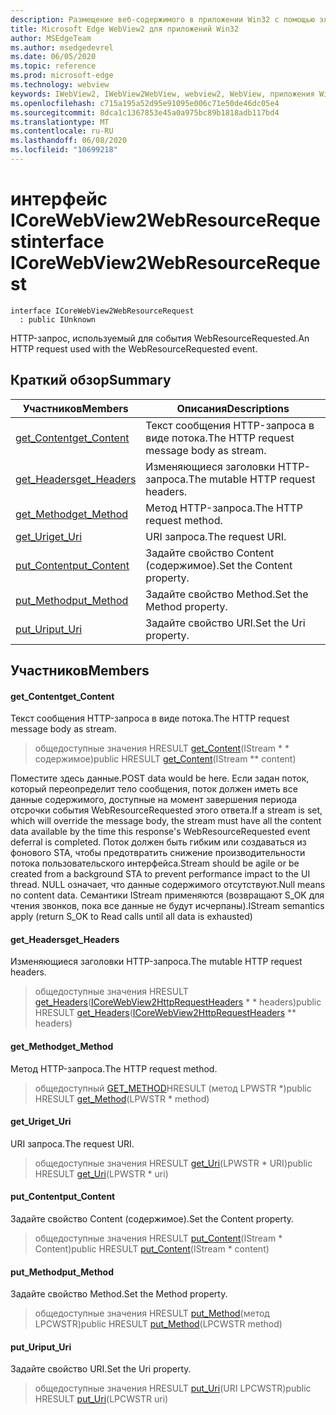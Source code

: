 ```yaml
---
description: Размещение веб-содержимого в приложении Win32 с помощью элемента управления Microsoft Edge WebView2
title: Microsoft Edge WebView2 для приложений Win32
author: MSEdgeTeam
ms.author: msedgedevrel
ms.date: 06/05/2020
ms.topic: reference
ms.prod: microsoft-edge
ms.technology: webview
keywords: IWebView2, IWebView2WebView, webview2, WebView, приложения Win32, Win32, EDGE, ICoreWebView2, ICoreWebView2Controller, элемент управления "веб-браузер", HTML Edge
ms.openlocfilehash: c715a195a52d95e91095e006c71e50de46dc05e4
ms.sourcegitcommit: 8dca1c1367853e45a0a975bc89b1818adb117bd4
ms.translationtype: MT
ms.contentlocale: ru-RU
ms.lasthandoff: 06/08/2020
ms.locfileid: "10699218"
---
```

# <span data-ttu-id="79c32-104">интерфейс ICoreWebView2WebResourceRequest</span><span class="sxs-lookup"><span data-stu-id="79c32-104">interface ICoreWebView2WebResourceRequest</span></span> 

```
interface ICoreWebView2WebResourceRequest
  : public IUnknown
```

<span data-ttu-id="79c32-105">HTTP-запрос, используемый для события WebResourceRequested.</span><span class="sxs-lookup"><span data-stu-id="79c32-105">An HTTP request used with the WebResourceRequested event.</span></span>

## <span data-ttu-id="79c32-106">Краткий обзор</span><span class="sxs-lookup"><span data-stu-id="79c32-106">Summary</span></span>

 <span data-ttu-id="79c32-107">Участников</span><span class="sxs-lookup"><span data-stu-id="79c32-107">Members</span></span>                        | <span data-ttu-id="79c32-108">Описания</span><span class="sxs-lookup"><span data-stu-id="79c32-108">Descriptions</span></span>
--------------------------------|---------------------------------------------
[<span data-ttu-id="79c32-109">get_Content</span><span class="sxs-lookup"><span data-stu-id="79c32-109">get_Content</span></span>](#get_content) | <span data-ttu-id="79c32-110">Текст сообщения HTTP-запроса в виде потока.</span><span class="sxs-lookup"><span data-stu-id="79c32-110">The HTTP request message body as stream.</span></span>
[<span data-ttu-id="79c32-111">get_Headers</span><span class="sxs-lookup"><span data-stu-id="79c32-111">get_Headers</span></span>](#get_headers) | <span data-ttu-id="79c32-112">Изменяющиеся заголовки HTTP-запроса.</span><span class="sxs-lookup"><span data-stu-id="79c32-112">The mutable HTTP request headers.</span></span>
[<span data-ttu-id="79c32-113">get_Method</span><span class="sxs-lookup"><span data-stu-id="79c32-113">get_Method</span></span>](#get_method) | <span data-ttu-id="79c32-114">Метод HTTP-запроса.</span><span class="sxs-lookup"><span data-stu-id="79c32-114">The HTTP request method.</span></span>
[<span data-ttu-id="79c32-115">get_Uri</span><span class="sxs-lookup"><span data-stu-id="79c32-115">get_Uri</span></span>](#get_uri) | <span data-ttu-id="79c32-116">URI запроса.</span><span class="sxs-lookup"><span data-stu-id="79c32-116">The request URI.</span></span>
[<span data-ttu-id="79c32-117">put_Content</span><span class="sxs-lookup"><span data-stu-id="79c32-117">put_Content</span></span>](#put_content) | <span data-ttu-id="79c32-118">Задайте свойство Content (содержимое).</span><span class="sxs-lookup"><span data-stu-id="79c32-118">Set the Content property.</span></span>
[<span data-ttu-id="79c32-119">put_Method</span><span class="sxs-lookup"><span data-stu-id="79c32-119">put_Method</span></span>](#put_method) | <span data-ttu-id="79c32-120">Задайте свойство Method.</span><span class="sxs-lookup"><span data-stu-id="79c32-120">Set the Method property.</span></span>
[<span data-ttu-id="79c32-121">put_Uri</span><span class="sxs-lookup"><span data-stu-id="79c32-121">put_Uri</span></span>](#put_uri) | <span data-ttu-id="79c32-122">Задайте свойство URI.</span><span class="sxs-lookup"><span data-stu-id="79c32-122">Set the Uri property.</span></span>

## <span data-ttu-id="79c32-123">Участников</span><span class="sxs-lookup"><span data-stu-id="79c32-123">Members</span></span>

#### <span data-ttu-id="79c32-124">get_Content</span><span class="sxs-lookup"><span data-stu-id="79c32-124">get_Content</span></span> 

<span data-ttu-id="79c32-125">Текст сообщения HTTP-запроса в виде потока.</span><span class="sxs-lookup"><span data-stu-id="79c32-125">The HTTP request message body as stream.</span></span>

> <span data-ttu-id="79c32-126">общедоступные значения HRESULT [get_Content](#get_content)(IStream \* \* содержимое)</span><span class="sxs-lookup"><span data-stu-id="79c32-126">public HRESULT [get_Content](#get_content)(IStream \*\* content)</span></span>

<span data-ttu-id="79c32-127">Поместите здесь данные.</span><span class="sxs-lookup"><span data-stu-id="79c32-127">POST data would be here.</span></span> <span data-ttu-id="79c32-128">Если задан поток, который переопределит тело сообщения, поток должен иметь все данные содержимого, доступные на момент завершения периода отсрочки события WebResourceRequested этого ответа.</span><span class="sxs-lookup"><span data-stu-id="79c32-128">If a stream is set, which will override the message body, the stream must have all the content data available by the time this response's WebResourceRequested event deferral is completed.</span></span> <span data-ttu-id="79c32-129">Поток должен быть гибким или создаваться из фонового STA, чтобы предотвратить снижение производительности потока пользовательского интерфейса.</span><span class="sxs-lookup"><span data-stu-id="79c32-129">Stream should be agile or be created from a background STA to prevent performance impact to the UI thread.</span></span> <span data-ttu-id="79c32-130">NULL означает, что данные содержимого отсутствуют.</span><span class="sxs-lookup"><span data-stu-id="79c32-130">Null means no content data.</span></span> <span data-ttu-id="79c32-131">Семантики IStream применяются (возвращают S_OK для чтения звонков, пока все данные не будут исчерпаны).</span><span class="sxs-lookup"><span data-stu-id="79c32-131">IStream semantics apply (return S_OK to Read calls until all data is exhausted)</span></span>

#### <span data-ttu-id="79c32-132">get_Headers</span><span class="sxs-lookup"><span data-stu-id="79c32-132">get_Headers</span></span> 

<span data-ttu-id="79c32-133">Изменяющиеся заголовки HTTP-запроса.</span><span class="sxs-lookup"><span data-stu-id="79c32-133">The mutable HTTP request headers.</span></span>

> <span data-ttu-id="79c32-134">общедоступные значения HRESULT [get_Headers](#get_headers)([ICoreWebView2HttpRequestHeaders](icorewebview2httprequestheaders.md) \* \* headers)</span><span class="sxs-lookup"><span data-stu-id="79c32-134">public HRESULT [get_Headers](#get_headers)([ICoreWebView2HttpRequestHeaders](icorewebview2httprequestheaders.md) \*\* headers)</span></span>

#### <span data-ttu-id="79c32-135">get_Method</span><span class="sxs-lookup"><span data-stu-id="79c32-135">get_Method</span></span> 

<span data-ttu-id="79c32-136">Метод HTTP-запроса.</span><span class="sxs-lookup"><span data-stu-id="79c32-136">The HTTP request method.</span></span>

> <span data-ttu-id="79c32-137">общедоступный [GET_METHOD](#get_method)HRESULT (метод LPWSTR \*)</span><span class="sxs-lookup"><span data-stu-id="79c32-137">public HRESULT [get_Method](#get_method)(LPWSTR \* method)</span></span>

#### <span data-ttu-id="79c32-138">get_Uri</span><span class="sxs-lookup"><span data-stu-id="79c32-138">get_Uri</span></span> 

<span data-ttu-id="79c32-139">URI запроса.</span><span class="sxs-lookup"><span data-stu-id="79c32-139">The request URI.</span></span>

> <span data-ttu-id="79c32-140">общедоступные значения HRESULT [get_Uri](#get_uri)(LPWSTR \* URI)</span><span class="sxs-lookup"><span data-stu-id="79c32-140">public HRESULT [get_Uri](#get_uri)(LPWSTR \* uri)</span></span>

#### <span data-ttu-id="79c32-141">put_Content</span><span class="sxs-lookup"><span data-stu-id="79c32-141">put_Content</span></span> 

<span data-ttu-id="79c32-142">Задайте свойство Content (содержимое).</span><span class="sxs-lookup"><span data-stu-id="79c32-142">Set the Content property.</span></span>

> <span data-ttu-id="79c32-143">общедоступные значения HRESULT [put_Content](#put_content)(IStream \* Content)</span><span class="sxs-lookup"><span data-stu-id="79c32-143">public HRESULT [put_Content](#put_content)(IStream \* content)</span></span>

#### <span data-ttu-id="79c32-144">put_Method</span><span class="sxs-lookup"><span data-stu-id="79c32-144">put_Method</span></span> 

<span data-ttu-id="79c32-145">Задайте свойство Method.</span><span class="sxs-lookup"><span data-stu-id="79c32-145">Set the Method property.</span></span>

> <span data-ttu-id="79c32-146">общедоступные значения HRESULT [put_Method](#put_method)(метод LPCWSTR)</span><span class="sxs-lookup"><span data-stu-id="79c32-146">public HRESULT [put_Method](#put_method)(LPCWSTR method)</span></span>

#### <span data-ttu-id="79c32-147">put_Uri</span><span class="sxs-lookup"><span data-stu-id="79c32-147">put_Uri</span></span> 

<span data-ttu-id="79c32-148">Задайте свойство URI.</span><span class="sxs-lookup"><span data-stu-id="79c32-148">Set the Uri property.</span></span>

> <span data-ttu-id="79c32-149">общедоступные значения HRESULT [put_Uri](#put_uri)(URI LPCWSTR)</span><span class="sxs-lookup"><span data-stu-id="79c32-149">public HRESULT [put_Uri](#put_uri)(LPCWSTR uri)</span></span>

